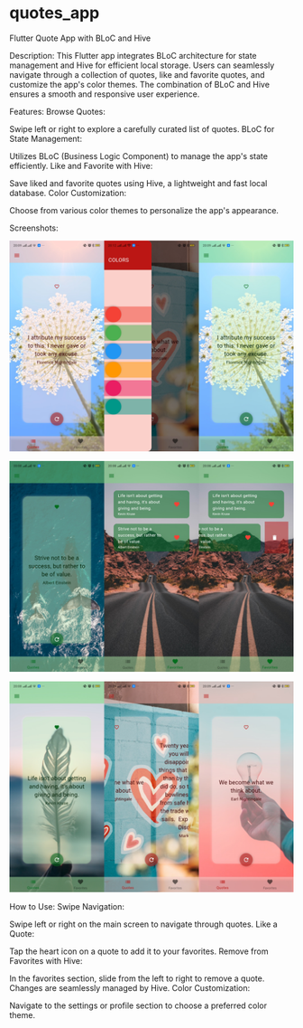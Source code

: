 # quotes_app

Flutter Quote App with BLoC and Hive

Description:
This Flutter app integrates BLoC architecture for state management and Hive for efficient local storage. Users can seamlessly navigate through a collection of quotes, like and favorite quotes, and customize the app's color themes. The combination of BLoC and Hive ensures a smooth and responsive user experience.

Features:
Browse Quotes:

Swipe left or right to explore a carefully curated list of quotes.
BLoC for State Management:

Utilizes BLoC (Business Logic Component) to manage the app's state efficiently.
Like and Favorite with Hive:

Save liked and favorite quotes using Hive, a lightweight and fast local database.
Color Customization:

Choose from various color themes to personalize the app's appearance.

Screenshots:

![my screenshot](./assets/screenshots/Screenshot_1.png)

![my screenshot](./assets/screenshots/Screenshot_2.png)

![my screenshot](./assets/screenshots/Screenshot_3.png)

How to Use:
Swipe Navigation:

Swipe left or right on the main screen to navigate through quotes.
Like a Quote:

Tap the heart icon on a quote to add it to your favorites.
Remove from Favorites with Hive:

In the favorites section, slide from the left to right to remove a quote. Changes are seamlessly managed by Hive.
Color Customization:

Navigate to the settings or profile section to choose a preferred color theme.
